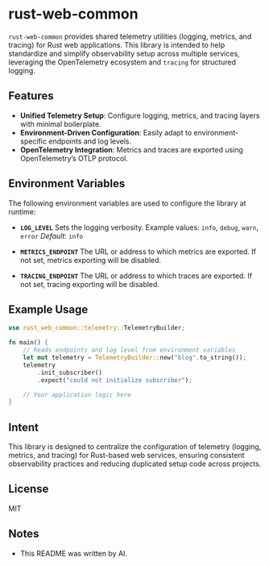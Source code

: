 # rust-web-common

`rust-web-common` provides shared telemetry utilities (logging, metrics, and tracing) for Rust web applications. This library is intended to help standardize and simplify observability setup across multiple services, leveraging the OpenTelemetry ecosystem and `tracing` for structured logging.

## Features

- **Unified Telemetry Setup**: Configure logging, metrics, and tracing layers with minimal boilerplate.
- **Environment-Driven Configuration**: Easily adapt to environment-specific endpoints and log levels.
- **OpenTelemetry Integration**: Metrics and traces are exported using OpenTelemetry’s OTLP protocol.

## Environment Variables

The following environment variables are used to configure the library at runtime:

- **`LOG_LEVEL`**
  Sets the logging verbosity.
  Example values: `info`, `debug`, `warn`, `error`
  _Default_: `info`

- **`METRICS_ENDPOINT`**
  The URL or address to which metrics are exported.
  If not set, metrics exporting will be disabled.

- **`TRACING_ENDPOINT`**
  The URL or address to which traces are exported.
  If not set, tracing exporting will be disabled.

## Example Usage

```rust
use rust_web_common::telemetry::TelemetryBuilder;

fn main() {
    // Reads endpoints and log level from environment variables
    let mut telemetry = TelemetryBuilder::new("blog".to_string());
    telemetry
        .init_subscriber()
        .expect("could not initialize subscriber");

    // Your application logic here
}
```

## Intent

This library is designed to centralize the configuration of telemetry (logging, metrics, and tracing) for Rust-based web services, ensuring consistent observability practices and reducing duplicated setup code across projects.

## License

MIT

## Notes

- This README was written by AI.
